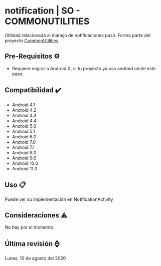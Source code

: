 # notification | SO - COMMONUTILITIES

Utilidad relacionada al manejo de notificaciones push. Forma parte del proyecto [CommonUtilities](https://github.com/vanskarner/CommonUtilities/blob/master/README.md)

## Pre-Requisitos :gear:

* Requiere migrar a Android X, si tu proyecto ya usa android omite este paso.


## Compatibilidad :heavy_check_mark:

* Android 4.1
* Android 4.2
* Android 4.3
* Android 4.4
* Android 5.0
* Android 5.1
* Android 6.0
* Android 7.0
* Android 7.1
* Android 8.0
* Android 9.0
* Android 10.0
* Android 11.0

## Uso :clipboard:

Puede ver su implementación en NotificationActivity

## Consideraciones :warning:

No hay por el momento.

## Última revisión :watch:
Lunes, 10 de agosto del 2020
